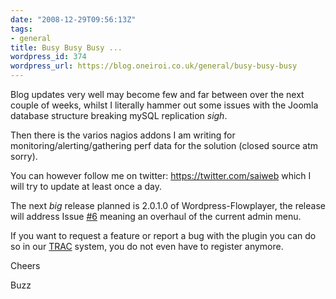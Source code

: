 ```yaml
---
date: "2008-12-29T09:56:13Z"
tags:
- general
title: Busy Busy Busy ...
wordpress_id: 374
wordpress_url: https://blog.oneiroi.co.uk/general/busy-busy-busy
---
```

Blog updates very well may become few and far between over the next couple of weeks, whilst I literally hammer out some issues with the Joomla database structure breaking mySQL replication *sigh*.

Then there is the varios nagios addons I am writing for monitoring/alerting/gathering perf data for the solution (closed source atm sorry).

You can however follow me on twitter: <a href="https://twitter.com/saiweb">https://twitter.com/saiweb</a> which I will try to update at least once a day.

The next *big* release planned is 2.0.1.0 of Wordpress-Flowplayer, the release will address Issue <a href="https://OFFLINE/saiweb/ticket/6">#6</a> meaning an overhaul of the current admin menu.

If you want to request a feature or report a bug with the plugin you can do so in our <a href="https://OFFLINE/saiweb/">TRAC</a> system, you do not even have to register anymore.

Cheers

Buzz
